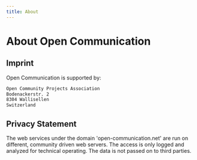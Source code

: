 ```yaml
---
title: About
---
```


# About Open Communication

## Imprint

Open Communication is supported by:

```txt
Open Community Projects Association
Bodenackerstr. 2
8304 Wallisellen
Switzerland
```

## Privacy Statement

The web services under the domain 'open-communication.net' are run on different, community driven web servers. The access is only logged and analyzed for technical operating. The data is not passed on to third parties.
